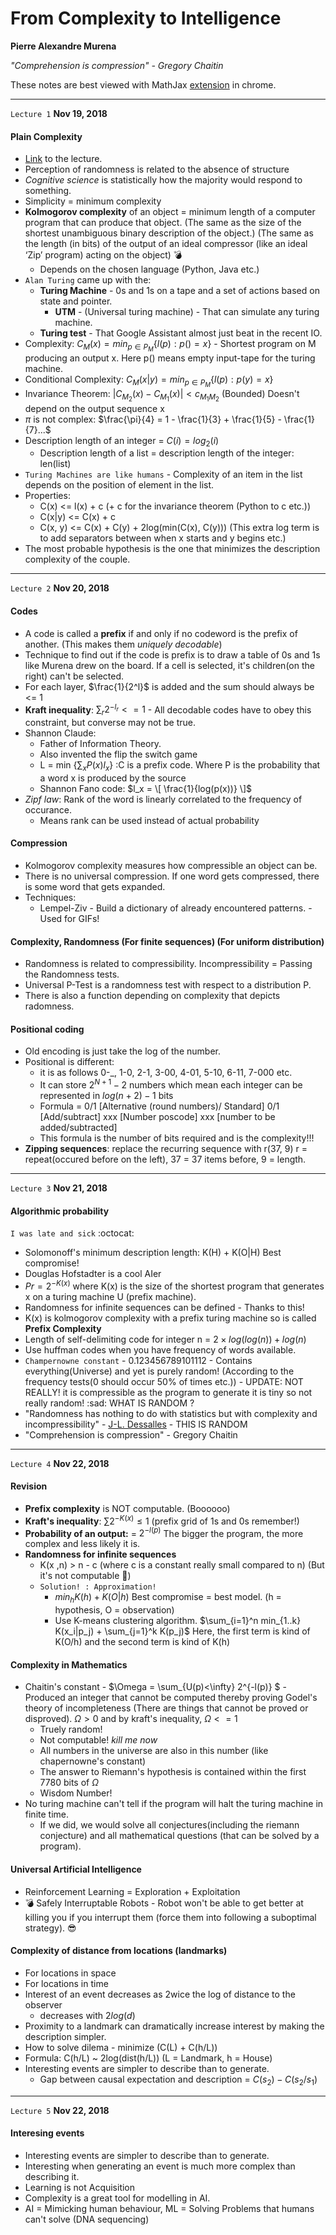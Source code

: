 # From Complexity to Intelligence
**Pierre Alexandre Murena**

_"Comprehension is compression" - Gregory Chaitin_

These notes are best viewed with MathJax [extension](https://chrome.google.com/webstore/detail/github-with-mathjax/ioemnmodlmafdkllaclgeombjnmnbima) in chrome.


---
`Lecture 1` 
**Nov 19, 2018**
#### Plain Complexity
- [Link](https://perso.telecom-paristech.fr/pamurena/courses/FCI/lecture0.pdf) to the lecture.
- Perception of randomness is related to the absence of structure
- *Cognitive science* is statistically how the majority would respond to something.
- Simplicity = minimum complexity
- **Kolmogorov complexity** of an object = minimum length of a computer program that can produce that object. (The same as the size of the shortest unambiguous binary description of the object.) (The same as the length (in bits) of the output of an ideal compressor (like an ideal ‘Zip’ program) acting on the object) :bomb:
    - Depends on the chosen language (Python, Java etc.)
- `Alan Turing` came up with the:
    - **Turing Machine** - 0s and 1s on a tape and a set of actions based on state and pointer.
        - **UTM** - (Universal turing machine) - That can simulate any turing machine.
    - **Turing test** - That Google Assistant almost just beat in the recent IO.
- Complexity: $C_M(x) = min_{p \in P_M}\{l(p):p() = x\}$ - Shortest program on M producing an output x. Here p() means empty input-tape for the turing machine.
- Conditional Complexity: $C_M(x|y) = min_{p \in P_M} \{l(p): p(y) = x\}$
- Invariance Theorem: $|C_{M_2}(x) - C_{M_1}(x)| < c_{M_1 M_2}$ (Bounded) Doesn't depend on the output sequence x
- $\pi$ is not complex: $\frac{\pi}{4} = 1 - \frac{1}{3} + \frac{1}{5} - \frac{1}{7}...$
- Description length of an integer = $C(i) = log_2(i)$
    - Description length of a list = description length of the integer: len(list)
- `Turing Machines are like humans` - Complexity of an item in the list depends on the position of element in the list.
- Properties: 
    - C(x) <= l(x) + c (+ c for the invariance theorem (Python to c etc.))
    - C(x|y) <= C(x) + c
    - C(x, y) <= C(x) + C(y) + 2log(min(C(x), C(y))) (This extra log term is to add separators between when x starts and y begins etc.)
- The most probable hypothesis is the one that minimizes the description complexity of the couple.

---
`Lecture 2` 
**Nov 20, 2018**
#### Codes
- A code is called a **prefix** if and only if no codeword is the prefix of another. (This makes them _uniquely decodable_)
- Technique to find out if the code is prefix is to draw a table of 0s and 1s like Murena drew on the board. If a cell is selected, it's children(on the right) can't be selected.
- For each layer, $\frac{1}{2^l}$ is added and the sum should always be <= 1
- **Kraft inequality**: $\sum_r 2^{-l_r} <= 1$ - All decodable codes have to obey this constraint, but converse may not be true.
- Shannon Claude:
    - Father of Information Theory. 
    - Also invented the flip the switch game
    - L = min $\{ \sum_x P(x)l_x\}$ :C is a prefix code. Where P is the probability that a word x is produced by the source
    - Shannon Fano code: $l_x = \[ \frac{1}{log(p(x))} \]$
- _Zipf law_: Rank of the word is linearly correlated to the frequency of occurance.
    - Means rank can be used instead of actual probability

#### Compression
- Kolmogorov complexity measures how compressible an object can be.
- There is no universal compression. If one word gets compressed, there is some word that gets expanded.
- Techniques:
    - Lempel-Ziv - Build a dictionary of already encountered patterns. - Used for GIFs!

#### Complexity, Randomness (For finite sequences) (For uniform distribution)
- Randomness is related to compressibility. Incompressibility = Passing the Randomness tests.
- Universal P-Test is a randomness test with respect to a distribution P.
- There is also a function depending on complexity that depicts radomness.

#### Positional coding
- Old encoding is just take the log of the number.
- Positional is different:
    - it is as follows 0-_, 1-0, 2-1, 3-00, 4-01, 5-10, 6-11, 7-000 etc.
    - It can store $2^{N+1} - 2$ numbers which mean each integer can be represented in $log(n + 2) - 1$ bits
    - Formula = 0/1 [Alternative (round numbers)/ Standard] 0/1 [Add/subtract] xxx [Number poscode] xxx [number to be added/subtracted]
    - This formula is the number of bits required and is the complexity!!!
- **Zipping sequences**: replace the recurring sequence with r(37, 9) r = repeat(occured before on the left), 37 = 37 items before, 9 = length.

---
`Lecture 3` 
**Nov 21, 2018**
#### Algorithmic probability
`I was late and sick` :octocat:
- Solomonoff's minimum description length: K(H) + K(O|H) Best compromise!
- Douglas Hofstadter is a cool AIer
- $Pr = 2^{-K(x)}$ where K(x) is the size of the shortest program that generates x on a turing machine U (prefix machine). 
- Randomness for infinite sequences can be defined - Thanks to this!
- K(x) is kolmogorov complexity with a prefix turing machine so is called **Prefix Complexity**
- Length of self-delimiting code for integer n = $2 × log(log(n)) + log(n)$
- Use huffman codes when you have frequency of words available.
- `Champernowne constant` - 0.123456789101112 - Contains everything(Universe) and yet is purely random! (According to the frequency tests(0 should occur 50% of times etc.)) - UPDATE: NOT REALLY! it is compressible as the program to generate it is tiny so not really random! :sad: WHAT IS RANDOM ?
- "Randomness has nothing to do with statistics but with complexity and incompressibility" - [J-L. Dessalles](http://www.dessalles.fr/) - THIS IS RANDOM
- "Comprehension is compression" - Gregory Chaitin


---
`Lecture 4`
**Nov 22, 2018**
#### Revision
- **Prefix complexity** is NOT computable. (Boooooo)
- **Kraft's inequality**: $\sum 2^{-K(x)} \le 1$ (prefix grid of 1s and 0s remember!)
- **Probability of an output:** = $2^{-l(p)}$ The bigger the program, the more complex and less likely it is.
- **Randomness for infinite sequences**
    - K(x ,n) > n - c (where c is a constant really small compared to n) (But it's not computable :facepalm:)
    - `Solution! : Approximation!`
        - $min_{h} K(h) + K(O|h)$ Best compromise = best model. (h = hypothesis, O = observation)
        - Use K-means clustering algorithm. $\sum_{i=1}^n min_{1..k} K(x_i|p_j) + \sum_{j=1}^k K(p_j)$ Here, the first term is kind of K(O/h) and the second term is kind of K(h)

#### Complexity in Mathematics
- Chaitin's constant - $\Omega = \sum_{U(p)<\infty} 2^{-l(p)} $ -Produced an integer that cannot be computed thereby proving Godel's theory of incompleteness (There are things that cannot be proved or disproved). $\Omega > 0$ and by kraft's inequality, $\Omega <= 1$
    - Truely random!
    - Not computable! *kill me now*
    - All numbers in the universe are also in this number (like chapernowne's constant)
    - The answer to Riemann's hypothesis is contained within the first 7780 bits of $\Omega$
    - Wisdom Number!
- No turing machine can't tell if the program will halt the turing machine in finite time.
    - If we did, we would solve all conjectures(including the riemann conjecture) and all mathematical questions (that can be solved by a program).

#### Universal Artificial Intelligence
- Reinforcement Learning = Exploration + Exploitation
- :bomb: Safely Interruptable Robots - Robot won't be able to get better at killing you if you interrupt them (force them into following a suboptimal strategy). :sunglasses:

#### Complexity of distance from locations (landmarks)
- For locations in space
- For locations in time
- Interest of an event decreases as 2wice the log of distance to the observer
    - decreases with $2log(d)$
- Proximity to a landmark can dramatically increase interest by making the description simpler. 
- How to solve dilema - minimize (C(L) + C(h/L))
- Formula: C(h/L) ~ 2log(dist(h/L)) (L = Landmark, h = House)
- Interesting events are simpler to describe than to generate.
    - Gap between causal expectation and description = $C(s_2) - C(s_2/s_1)$


---
`Lecture 5`
**Nov 22, 2018**
#### Interesing events
- Interesting events are simpler to describe than to generate.
- Interesting when generating an event is much more complex than describing it.
- Learning is not Acquisition
- Complexity is a great tool for modelling in AI.
- AI = Mimicking human behaviour, ML = Solving Problems that humans can't solve (DNA sequencing)
